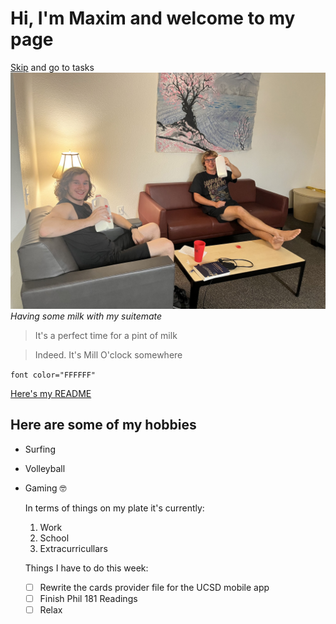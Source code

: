 # Hi, I'm Maxim and welcome to my page  
[Skip](#here-are-some-of-my-hobbies) and go to tasks
![Profile Picture](profile.jpg)  
_Having some milk with my suitemate_   

>It's a perfect time for a pint of milk  

>Indeed. It's Mill O'clock somewhere

`font color="FFFFFF"`

[Here's my README](./README.md)

## Here are some of my hobbies

- Surfing
- Volleyball
- Gaming 🤓

  In terms of things on my plate it's currently:
  1. Work
  2. School
  3. Extracurricullars
 
  Things I have to do this week:

  - [ ] Rewrite the cards provider file for the UCSD mobile app
  - [ ] Finish Phil 181 Readings
  - [ ] Relax
